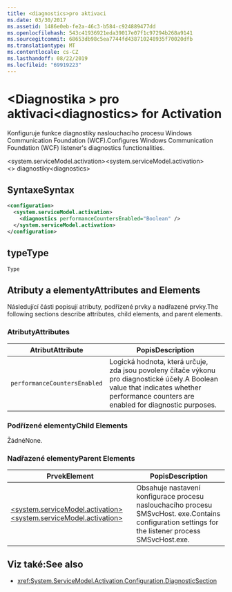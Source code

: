 ```yaml
---
title: <diagnostics>pro aktivaci
ms.date: 03/30/2017
ms.assetid: 1486e0eb-fe2a-46c3-b584-c924889477dd
ms.openlocfilehash: 543c41936921eda39017e07f1c97294b268a9141
ms.sourcegitcommit: 68653db98c5ea7744fd438710248935f70020dfb
ms.translationtype: MT
ms.contentlocale: cs-CZ
ms.lasthandoff: 08/22/2019
ms.locfileid: "69919223"
---
```

# <a name="diagnostics-for-activation"></a><span data-ttu-id="b3850-102">\<Diagnostika > pro aktivaci</span><span class="sxs-lookup"><span data-stu-id="b3850-102">\<diagnostics> for Activation</span></span>
<span data-ttu-id="b3850-103">Konfiguruje funkce diagnostiky naslouchacího procesu Windows Communication Foundation (WCF).</span><span class="sxs-lookup"><span data-stu-id="b3850-103">Configures Windows Communication Foundation (WCF) listener's diagnostics functionalities.</span></span>  
  
 <span data-ttu-id="b3850-104">\<system.serviceModel.activation></span><span class="sxs-lookup"><span data-stu-id="b3850-104">\<system.serviceModel.activation></span></span>  
<span data-ttu-id="b3850-105">\<> diagnostiky</span><span class="sxs-lookup"><span data-stu-id="b3850-105">\<diagnostics></span></span>  
  
## <a name="syntax"></a><span data-ttu-id="b3850-106">Syntaxe</span><span class="sxs-lookup"><span data-stu-id="b3850-106">Syntax</span></span>  
  
```xml  
<configuration>
  <system.serviceModel.activation>
    <diagnostics performanceCountersEnabled="Boolean" />
  </system.serviceModel.activation>
</configuration>
```  
  
## <a name="type"></a><span data-ttu-id="b3850-107">type</span><span class="sxs-lookup"><span data-stu-id="b3850-107">Type</span></span>  
 `Type`  
  
## <a name="attributes-and-elements"></a><span data-ttu-id="b3850-108">Atributy a elementy</span><span class="sxs-lookup"><span data-stu-id="b3850-108">Attributes and Elements</span></span>  
 <span data-ttu-id="b3850-109">Následující části popisují atributy, podřízené prvky a nadřazené prvky.</span><span class="sxs-lookup"><span data-stu-id="b3850-109">The following sections describe attributes, child elements, and parent elements.</span></span>  
  
### <a name="attributes"></a><span data-ttu-id="b3850-110">Atributy</span><span class="sxs-lookup"><span data-stu-id="b3850-110">Attributes</span></span>  
  
|<span data-ttu-id="b3850-111">Atribut</span><span class="sxs-lookup"><span data-stu-id="b3850-111">Attribute</span></span>|<span data-ttu-id="b3850-112">Popis</span><span class="sxs-lookup"><span data-stu-id="b3850-112">Description</span></span>|  
|---------------|-----------------|  
|`performanceCountersEnabled`|<span data-ttu-id="b3850-113">Logická hodnota, která určuje, zda jsou povoleny čítače výkonu pro diagnostické účely.</span><span class="sxs-lookup"><span data-stu-id="b3850-113">A Boolean value that indicates whether performance counters are enabled for diagnostic purposes.</span></span>|  
  
### <a name="child-elements"></a><span data-ttu-id="b3850-114">Podřízené elementy</span><span class="sxs-lookup"><span data-stu-id="b3850-114">Child Elements</span></span>  
 <span data-ttu-id="b3850-115">Žádné</span><span class="sxs-lookup"><span data-stu-id="b3850-115">None.</span></span>  
  
### <a name="parent-elements"></a><span data-ttu-id="b3850-116">Nadřazené elementy</span><span class="sxs-lookup"><span data-stu-id="b3850-116">Parent Elements</span></span>  
  
|<span data-ttu-id="b3850-117">Prvek</span><span class="sxs-lookup"><span data-stu-id="b3850-117">Element</span></span>|<span data-ttu-id="b3850-118">Popis</span><span class="sxs-lookup"><span data-stu-id="b3850-118">Description</span></span>|  
|-------------|-----------------|  
|[<span data-ttu-id="b3850-119">\<system.serviceModel.activation></span><span class="sxs-lookup"><span data-stu-id="b3850-119">\<system.serviceModel.activation></span></span>](system-servicemodel-activation.md)|<span data-ttu-id="b3850-120">Obsahuje nastavení konfigurace procesu naslouchacího procesu SMSvcHost. exe.</span><span class="sxs-lookup"><span data-stu-id="b3850-120">Contains configuration settings for the listener process SMSvcHost.exe.</span></span>|  
  
## <a name="see-also"></a><span data-ttu-id="b3850-121">Viz také:</span><span class="sxs-lookup"><span data-stu-id="b3850-121">See also</span></span>

- <xref:System.ServiceModel.Activation.Configuration.DiagnosticSection>
